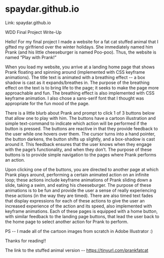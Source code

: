 # spaydar.github.io

Link: spaydar.github.io

WDD Final Project Write-Up

Hello! For my final project I made a website for a fat cat stuffed animal that I gifted my girlfriend over the winter holidays. 
She immediately named him Prank (and his little cheeseburger is named Poo-poo). Thus, the website is named “Play with Prank!”

When you load my website, you arrive at a landing home page that shows Prank floating and spinning around (implemented with 
CSS keyframe animations).  The title text is animated with a breathing effect -- a box shadow is cast as it expands/breathes in. 
The purpose of the breathing effect on the text is to bring life to the page; it seeks to make the page more approachable and fun. 
The breathing effect is also implemented with CSS keyframe animation. I also chose a sans-serif font that I thought was appropriate 
for the fun mood of the page. 

There is a little blurb about Prank and prompt to click 1 of 3 buttons below that allow one to play with him. The buttons have a 
cartoon illustration and simple text-command to indicate which action will be performed if the button is pressed. The buttons are 
reactive in that they provide feedback to the user while one hovers over them. The cursor turns into a hand pointer, the button 
darkens, the button shifts up slightly, and a box-shadow is cast around it. This feedback ensures that the user knows when they 
engage with the page’s functionality, and when they don’t. The purpose of these buttons is to provide simple navigation to the pages 
where Prank performs an action.

Upon clicking one of the buttons, you are directed to another page at which Prank plays around, performing a certain animated 
action on an infinite loop; these actions include keyframe animations of Prank sliding down a slide, taking a swim, and eating his 
cheeseburger. The purpose of these animations is to be fun and provide the user a sense of really experiencing these actions 
(in the way they are timed). There are also timed text fades that display expressions for each of these actions to give the user 
an increased experience of the action and its speed, also implemented with keyframe animations. Each of these pages is equipped 
with a home button, with similar feedback to the landing page buttons, that lead the user back to the home page to select another 
action for Prank to perform.

PS -- I made all of the cartoon images from scratch in Adobe Illustrator :)

Thanks for reading!!

The link to the stuffed animal version -- https://tinyurl.com/prankfatcat

